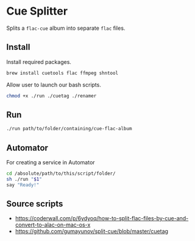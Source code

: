 # Cue Splitter

Splits a `flac-cue` album into separate `flac` files.


## Install

Install required packages.
```sh
brew install cuetools flac ffmpeg shntool
```

Allow user to launch our bash scripts.
```sh
chmod +x ./run ./cuetag ./renamer
```


## Run

```sh
./run path/to/folder/containing/cue-flac-album
```


## Automator

For creating a service in Automator
```bash
cd /absolute/path/to/this/script/folder/
sh ./run "$1"
say "Ready!"
```


## Source scripts

- https://coderwall.com/p/6ydyoq/how-to-split-flac-files-by-cue-and-convert-to-alac-on-mac-os-x
- https://github.com/gumayunov/split-cue/blob/master/cuetag